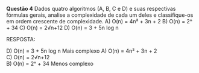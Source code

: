 **Questão 4**
        Dados quatro algoritmos (A, B, C e D) e suas respectivas fórmulas gerais, analise a complexidade de cada um deles e classifique-os em ordem crescente de complexidade. 
        A) O(n) = 4n² + 3n + 2
        B) O(n) = 2ⁿ + 34
        C) O(n) = 2√n+12
        D) O(n) = 3 + 5n log n

RESPOSTA:

D) O(n) = 3 + 5n log n    Mais complexo
A) O(n) = 4n² + 3n + 2      
C) O(n) = 2√n+12          
B) O(n) = 2ⁿ + 34         Menos complexo
       
